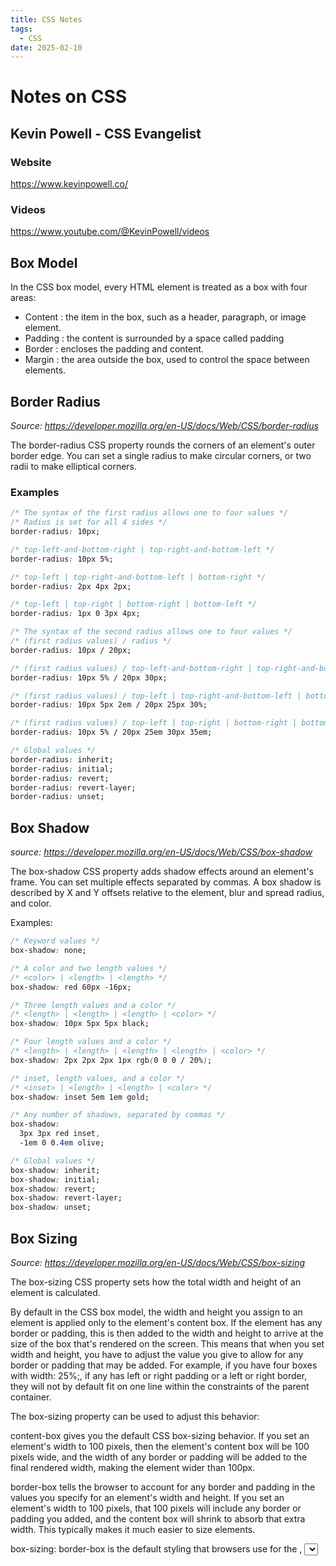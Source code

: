 ```yaml
---
title: CSS Notes
tags:
  - CSS
date: 2025-02-10
---
```

# Notes on CSS

## Kevin Powell - CSS Evangelist

### Website
https://www.kevinpowell.co/

### Videos
https://www.youtube.com/@KevinPowell/videos

## Box Model
In the CSS box model, every HTML element is treated as a box with four areas:

- Content : the item in the box, such as a header, paragraph, or image element.
- Padding : the content is surrounded by a space called padding
- Border : encloses the padding and content.
- Margin : the area outside the box, used to control the space between elements.

## Border Radius
*Source: https://developer.mozilla.org/en-US/docs/Web/CSS/border-radius*

The border-radius CSS property rounds the corners of an element's outer border edge. You can set a single radius to make circular corners, or two radii to make elliptical corners.

### Examples

```css
/* The syntax of the first radius allows one to four values */
/* Radius is set for all 4 sides */
border-radius: 10px;

/* top-left-and-bottom-right | top-right-and-bottom-left */
border-radius: 10px 5%;

/* top-left | top-right-and-bottom-left | bottom-right */
border-radius: 2px 4px 2px;

/* top-left | top-right | bottom-right | bottom-left */
border-radius: 1px 0 3px 4px;

/* The syntax of the second radius allows one to four values */
/* (first radius values) / radius */
border-radius: 10px / 20px;

/* (first radius values) / top-left-and-bottom-right | top-right-and-bottom-left */
border-radius: 10px 5% / 20px 30px;

/* (first radius values) / top-left | top-right-and-bottom-left | bottom-right */
border-radius: 10px 5px 2em / 20px 25px 30%;

/* (first radius values) / top-left | top-right | bottom-right | bottom-left */
border-radius: 10px 5% / 20px 25em 30px 35em;

/* Global values */
border-radius: inherit;
border-radius: initial;
border-radius: revert;
border-radius: revert-layer;
border-radius: unset;

```


## Box Shadow
*source: https://developer.mozilla.org/en-US/docs/Web/CSS/box-shadow*

The box-shadow CSS property adds shadow effects around an element's frame. You can set multiple effects separated by commas. A box shadow is described by X and Y offsets relative to the element, blur and spread radius, and color.

Examples:

```css
/* Keyword values */
box-shadow: none;

/* A color and two length values */
/* <color> | <length> | <length> */
box-shadow: red 60px -16px;

/* Three length values and a color */
/* <length> | <length> | <length> | <color> */
box-shadow: 10px 5px 5px black;

/* Four length values and a color */
/* <length> | <length> | <length> | <length> | <color> */
box-shadow: 2px 2px 2px 1px rgb(0 0 0 / 20%);

/* inset, length values, and a color */
/* <inset> | <length> | <length> | <color> */
box-shadow: inset 5em 1em gold;

/* Any number of shadows, separated by commas */
box-shadow:
  3px 3px red inset,
  -1em 0 0.4em olive;

/* Global values */
box-shadow: inherit;
box-shadow: initial;
box-shadow: revert;
box-shadow: revert-layer;
box-shadow: unset;

```

## Box Sizing
*Source: https://developer.mozilla.org/en-US/docs/Web/CSS/box-sizing*

The box-sizing CSS property sets how the total width and height of an element is calculated.

By default in the CSS box model, the width and height you assign to an element is applied only to the element's content box. If the element has any border or padding, this is then added to the width and height to arrive at the size of the box that's rendered on the screen. This means that when you set width and height, you have to adjust the value you give to allow for any border or padding that may be added. For example, if you have four boxes with width: 25%;, if any has left or right padding or a left or right border, they will not by default fit on one line within the constraints of the parent container.

The box-sizing property can be used to adjust this behavior:

content-box gives you the default CSS box-sizing behavior. If you set an element's width to 100 pixels, then the element's content box will be 100 pixels wide, and the width of any border or padding will be added to the final rendered width, making the element wider than 100px.

border-box tells the browser to account for any border and padding in the values you specify for an element's width and height. If you set an element's width to 100 pixels, that 100 pixels will include any border or padding you added, and the content box will shrink to absorb that extra width. This typically makes it much easier to size elements.

box-sizing: border-box is the default styling that browsers use for the <table>, <select>, and <button> elements, and for <input> elements whose type is radio, checkbox, reset, button, submit, color, or search.

Note: It is often useful to set box-sizing to border-box to lay out elements. This makes dealing with the sizes of elements much easier, and generally eliminates a number of pitfalls you can stumble on while laying out your content. On the other hand, when using position: relative or position: absolute, use of box-sizing: content-box allows the positioning values to be relative to the content, and independent of changes to border and padding sizes, which is sometimes desirable.


## Display
inline: Displays an element as an inline element (like ``<span>``). Any height and width properties will have no effect. This is default.
block: Displays an element as a block element (like ``<p>``). It starts on a new line, and takes up the whole width.
inline-block: Displays an element as an inline-level block container. The element itself is formatted as an inline element, but you can apply height and width values

## Units
source: https://www.w3schools.com/cssref/css_units.php

### Absolute Lengths
The absolute length units are fixed and a length expressed in any of these will appear as exactly that size.
Absolute length units are not recommended for use on screen, because screen sizes vary so much. However, they can be used if the output medium is known, such as for print layout.

cm: Centimeters
mm: Millimeters
in: Inches (1in = 96px = 2.54cm)
px: Pixels (1px = 1/96 of 1in)
pt: Points (1pt = 1/72 of 1in)
pc: Picas (1pc = 12pt)

* Pixels (px) are relative to the viewing device. For low-dpi devices, 1px is one device pixel (dot) of the display. For printers and high resolution screens 1px implies multiple device pixels.

### Relative Lengths
Relative length units specify a length relative to another length property. Relative length units scale better between different rendering medium.

em:   Relative to the font-size of the element (2em means 2 times the size of the current font)	
ex:	  Relative to the x-height of the current font (rarely used)	
ch:	  Relative to the width of the "0" (zero)	
rem:	Relative to font-size of the root element	
vw:	  Relative to 1% of the width of the viewport*	
vh: 	Relative to 1% of the height of the viewport*	
vmin:	Relative to 1% of viewport's* smaller dimension	
vmax:	Relative to 1% of viewport's* larger dimension	
%	Relative to the parent element

Tip: The em and rem units are practical in creating perfectly scalable layout!
* Viewport = the browser window size. If the viewport is 50cm wide, 1vw = 0.5cm.

## Filter

### Blur
*Source: https://developer.mozilla.org/en-US/docs/Web/CSS/filter-function/blur*

The blur() CSS function applies a Gaussian blur to the input image. Its result is a <filter-function>. Example:

```
filter: blur(2px);
```

## Flexbox
Flexbox is a one-dimensional CSS layout that can control the way items are spaced out and aligned within a container.

To use it, give an element a display property of flex. This will make the element a flex container. Any direct children of a flex container are called flex items.

Flexbox has a main and cross axis. The main axis is defined by the flex-direction property, which has four possible values:

    row (default): horizontal axis with flex items from left to right
    row-reverse: horizontal axis with flex items from right to left
    column: vertical axis with flex items from top to bottom
    column-reverse: vertical axis with flex items from bottom to top

Note: The axes and directions will be different depending on the text direction. The values shown are for a left-to-right text direction.

The flex-wrap property determines how your flex items behave when the flex container is too small. Setting it to wrap will allow the items to wrap to the next row or column. nowrap (default) will prevent your items from wrapping and shrink them if needed.

The justify-content property determines how the items inside a flex container are positioned along the main axis, affecting their position and the space around them.

The align-items property positions the flex content along the cross axis. In this case, with your flex-direction set to row, your cross axis would be vertical.

Set object-fit cover to tell the image to fill the img container while maintaining aspect ratio, resulting in cropping to fit.

The gap CSS shorthand property sets the gaps, also known as gutters, between rows and columns. The gap property and its row-gap and column-gap sub-properties provide this functionality for flex, grid, and multi-column layout. You apply the property to the container element.

The ::after pseudo-element creates an element that is the last child of the selected element. You can use it to add an empty element after the last image. If you give it the same width as the images it will push the last image to the left when the gallery is in a two-column layout. Right now, it is in the center because you set justify-content: center on the flex container.


## Margin
*Source: https://www.w3schools.com/css/css_margin.asp*

The CSS margin properties are used to create space around elements, outside of any defined borders.
With CSS, you have full control over the margins. There are properties for setting the margin for each side of an element (top, right, bottom, and left).

### Margin - Individual Sides
CSS has properties for specifying the margin for each side of an element:

- margin-top
- margin-right
- margin-bottom
- margin-left

All the margin properties can have the following values:

- auto - the browser calculates the margin
- length - specifies a margin in px, pt, cm, etc.
- % - specifies a margin in % of the width of the containing element
- inherit - specifies that the margin should be inherited from the parent element

Tip: Negative values are allowed.

## Overflow
The CSS property overflow: hidden; is used to hide any content that overflows the bounds of an element, meaning that any content that exceeds the element's dimensions will not be visible. This is useful for preventing unwanted scrollbars and maintaining a clean layout.

## Text Transform

```css
text-transform: uppercase;
```




